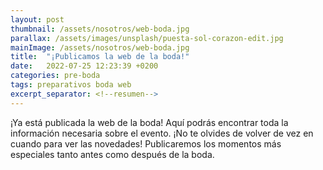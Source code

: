 ```yaml
---
layout: post
thumbnail: /assets/nosotros/web-boda.jpg
parallax: /assets/images/unsplash/puesta-sol-corazon-edit.jpg
mainImage: /assets/nosotros/web-boda.jpg
title:  "¡Publicamos la web de la boda!"
date:   2022-07-25 12:23:39 +0200
categories: pre-boda
tags: preparativos boda web
excerpt_separator: <!--resumen-->
---
```


¡Ya está publicada la web de la boda!
Aquí podrás encontrar toda la información necesaria sobre el evento. ¡No te olvides de volver de vez en cuando para ver las novedades!
Publicaremos los momentos más especiales tanto antes como después de la boda.
